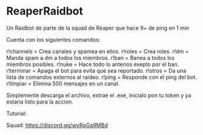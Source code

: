 # ReaperRaidbot
Un Raidbot de parte de la squad de Reaper que hace 9+ de ping en 1 min

Cuenta con los siguientes comandos:

r!channels = Crea canales y spamea en ellos.
r!roles = Crea roles.
r!dm = Manda spam a dm a todos los miembros.
r!ban = Banea a todos los miembros posibles.
r!nuke = Hace todo lo anterios exepto por el ban.
r!terminar = Apaga el bot para evita que sea reportado.
r!otros = Da una lista de comandos externos al raideo.
r!ping = Responde con el ping del bot.
r!limpiar = Elimina 500 mensajes en un canal. 

Simplemente descarga el archivo, extrae el .exe, inicialo pon tu token y ya estaria listo para la accion.

Tutorial: 

Squad: https://discord.gg/wvRpGa9MBd
